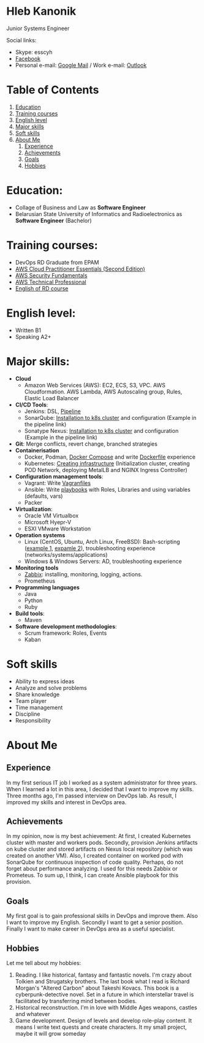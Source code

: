 Hleb Kanonik
=
Junior Systems Engineer

Social links:
- Skype: esscyh
- [Facebook](https://facebook.com/HlebKanonik)
- Personal e-mail: [Google Mail](mailto:esscyh@gmail.com) / Work e-mail: [Outlook](mailto:hleb_kanonik@epam.com)

Table of Contents
=
1. [Education](https://github.com/Cyberglamdring/4employers/blob/master/README.md#education)
2. [Training courses](https://github.com/Cyberglamdring/4employers/blob/master/README.md#training-courses)
3. [English level](https://github.com/Cyberglamdring/4employers/blob/master/README.md#english-level)
4. [Major skills](https://github.com/Cyberglamdring/4employers/blob/master/README.md#major-skills)
5. [Soft skills](https://github.com/Cyberglamdring/4employers/blob/master/README.md#soft-skills)
6. [About Me](https://github.com/Cyberglamdring/4employers/blob/master/README.md#about-me)
    1) [Experience](https://github.com/Cyberglamdring/4employers/blob/master/README.md#experience)
    2) [Achievements](https://github.com/Cyberglamdring/4employers/blob/master/README.md#achievements)
    3) [Goals](https://github.com/Cyberglamdring/4employers/blob/master/README.md#goals)
    4) [Hobbies](https://github.com/Cyberglamdring/4employers/blob/master/README.md#hHobbies)
    
Education:
=
- Collage of Business and Law as **Software Engineer**
- Belarusian State University of Informatics and Radioelectronics as **Software Engineer** (Bachelor) 


Training courses:
=
- DevOps RD Graduate from EPAM
- [AWS Cloud Practitioner Essentials (Second Edition)](https://www.dropbox.com/s/dkbhwx9ervuqdbt/AWS%20Cloud%20Practitioner%20Essentials%20%28Second%20Edition%29.pdf?dl=0)
- [AWS Security Fundamentals](https://www.dropbox.com/s/rou6kylw3k8iu14/AWS%20Security%20Fundamentals.pdf?dl=0)
- [AWS Technical Professional](https://www.dropbox.com/s/svqplanotakymrd/AWS%20Training%20%26%20Certification%20-%20Certicate%20of%20Completion-assessment.pdf?dl=0)
- [English of RD course](https://www.dropbox.com/s/olytr0mkzqsrlen/English%20of%20RD.pdf?dl=0)

English level:
=
- Written B1
- Speaking A2+

Major skills:
=
- **Cloud**
    - Amazon Web Services (AWS): EC2, ECS, S3, VPC. AWS Cloudformation. AWS Lambda, AWS Autoscaling group, Rules, Elastic Load Balancer
- **CI/CD Tools**:
    - Jenkins: DSL, [Pipeline](https://github.com/Cyberglamdring/helpRepo/blob/master/Jenkins/Jenkinsfile)
    - SonarQube: [Installation to k8s cluster](https://github.com/Cyberglamdring/helpRepo/tree/master/Jenkins/k8s_sonar) and configuration (Example in the pipeline link)
    - Sonatype Nexus: [Installation to k8s cluster](https://github.com/Cyberglamdring/helpRepo/tree/master/Jenkins/k8s_nexus) and configuration (Example in the pipeline link)
- **Git**: Merge conflicts, revert change, branched strategies
- **Containerisation**
    - Docker, Podman, [Docker Compose](https://github.com/Cyberglamdring/docker/tree/master/Day3/docker-compose) and write [Dockerfile](https://github.com/Cyberglamdring/docker/tree/master/Day2/Dockerfiles) experience 
    - Kubernetes: [Creating infrastructure](https://github.com/Cyberglamdring/helpRepo/blob/master/k8s/scripts/k8s-master-install.sh) (Initialization cluster, creating POD Network, deploying MetalLB and NGINX Ingress Controller)
- **Configuration management tools**: 
    - Vagrant: Write [Vagranfiles](https://github.com/Cyberglamdring/zabbix/blob/master/day02/Vagrantfile)
    - Ansible: Write [playbooks](https://github.com/Cyberglamdring/ansible/tree/master/Day04) with Roles, Libraries and using variables (defaults, vars)
    - Packer
- **Virtualization**:
    - Oracle VM Virtualbox
    - Microsoft Hyepr-V
    - ESXI VMware Workstation
- **Operation systems**
    - Linux (CentOS, Ubuntu, Arch Linux, FreeBSD): Bash-scripting ([example 1](https://github.com/Cyberglamdring/zabbix/tree/master/day02/scripts), [expamle 2](https://github.com/Cyberglamdring/helpRepo/blob/master/k8s/scripts/k8s-master-install.sh)), troubleshooting experience (networks/systems/applications)
    - Windows & Windows Servers: AD, troubleshooting experience
- **Monitoring tools**
    - [Zabbix](https://github.com/Cyberglamdring/zabbix): installing, monitoring, logging, actions.
    - Prometheus
- **Programming languages**
    - Java
    - Python
    - Ruby
- **Build tools**:
    - Maven
- **Software development methodologies**:
    - Scrum framework: Roles, Events 
    - Kaban

Soft skills
=
- Ability to express ideas
- Analyze and solve problems
- Share knowledge
- Team player
- Time management
- Discipline
- Responsibility

About Me
=
Experience
-
In my first serious IT job I worked as a system administrator for three years. When I learned a lot in this area, I decided that I want to improve my skills. Three months ago, I'm passed interview on DevOps lab. As result, I improved my skills and interest in DevOps area.

Achievements
-
In my opinion, now is my best achievement: At first, I created Kubernetes cluster with master and workers pods. Secondly, provision Jenkins artifacts on kube cluster and stored artifacts on Nexus local repository (which was created on another VM). Also, I created container on worked pod with SonarQube for continuous inspection of code quality. Perhaps, do not forget about performance analyzing. I used for this needs Zabbix or Prometeus. To sum up, I think, I can create Ansible playbook for this provision.

Goals
-
My first goal is to gain professional skills in DevOps and improve them. Also I want to improve my English. Secondly I want to get a senior position. Finally I want to make career in DevOps area as a useful specialist.

Hobbies
-
Let me tell about my hobbies:
1.	Reading. I like historical, fantasy and fantastic novels. I'm crazy about Tolkien and Strugatsky brothers. The last book what I read is Richard Morgan's "Altered Carbon" about Takeshi Kovacs. This book is a cyberpunk-detective novel. Set in a future in which interstellar travel is facilitated by transferring mind between bodies.
2.	Historical reconstruction. I'm in love with Middle Ages weapons, castles and whatever
3.	Game development. Design of levels and develop role-play content. It means I write text quests and create characters. It my small project, maybe it will grow someday
